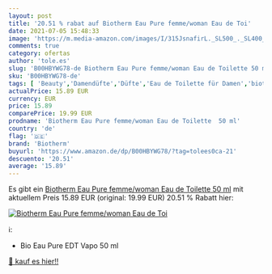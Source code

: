 ```yaml
---
layout: post
title: '20.51 % rabat auf Biotherm Eau Pure femme/woman Eau de Toi'
date: 2021-07-05 15:48:33
image: 'https://m.media-amazon.com/images/I/315JsnafirL._SL500_._SL400_.jpg'
comments: true
category: ofertas
author: 'tole.es'
slug: 'B00HBYWG78-de Biotherm Eau Pure femme/woman Eau de Toilette 50 ml'
sku: 'B00HBYWG78-de'
tags: [ 'Beauty','Damendüfte','Düfte','Eau de Toilette für Damen','biotherm', ]
actualPrice: 15.89 EUR
currency: EUR
price: 15.89
comparePrice: 19.99 EUR
prodname: 'Biotherm Eau Pure femme/woman Eau de Toilette  50 ml'
country: 'de'
flag: '🇩🇪'
brand: 'Biotherm'
buyurl: 'https://www.amazon.de/dp/B00HBYWG78/?tag=tolees0ca-21'
descuento: '20.51'
average: '15.89'
---
```


Es gibt ein [Biotherm Eau Pure femme/woman Eau de Toilette  50 ml](https://www.amazon.de/dp/B00HBYWG78/?tag=tolees0ca-21) mit aktuellem Preis 15.89 EUR (original: 19.99 EUR) 20.51 % Rabatt hier:

[![Biotherm Eau Pure femme/woman Eau de Toi](https://m.media-amazon.com/images/I/315JsnafirL._SL500_._SL400_.jpg)](https://www.amazon.de/dp/B00HBYWG78/?tag=tolees0ca-21)

ℹ️:

- Bio Eau Pure EDT Vapo 50 ml

[🛒 kauf es hier!!](https://www.amazon.de/dp/B00HBYWG78/?tag=tolees0ca-21)
